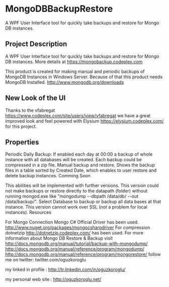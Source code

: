 # MongoDBBackupRestore
A WPF User Interface tool for quickly take backups and restore for Mongo DB instances.

## Project Description

A WPF User Interface tool for quickly take backups and restore for Mongo DB instances. More details at https://mongobackup.codeplex.com

This product is created for making manual and periodic backups of MongoDB Instances in Windows Server. Because of that this product needs MongoDB Installed. http://www.mongodb.org/downloads

## New Look of the UI

Thanks to the vfabregat https://www.codeplex.com/site/users/view/vfabregat we have a great improved look and feel powered with Elysium https://elysium.codeplex.com/ for this project.

## Properties

Periodic Daily Backup: If enabled each day at 00:00 a backup of whole instance with all databases will be created.
Each backup could be compressed in a zip file.
Manual backup and restore.
Shows the backup files in a table sorted by Created Date, which enables to user restore and delete backup instances.
Comming Soon

This abilities will be implemented with further versions.
This version could not make backups or restore directly to the datapath (folder) without running mongod.exe like "mongodump --dbpath /data/db/ --out /data/backup/".
Select Database to backup or backup all data bases at that instance.
This version cannot work over SSL (not a problem for local instances).
Resources

For Mongo Connection Mongo C# Official Driver has been used. http://www.nuget.org/packages/mongocsharpdriver
For compression dotnetzip http://dotnetzip.codeplex.com/ has been used.
For more information about Mongo DB Restore & Backup visit
http://docs.mongodb.org/manual/tutorial/backup-with-mongodump/
http://docs.mongodb.org/manual/reference/program/mongodump/
http://docs.mongodb.org/manual/reference/program/mongorestore/
follow me on twitter: twitter.com/oguzkoroglu

my linked in profile : http://tr.linkedin.com/in/oguzkoroglu/

my personal web site : http://oguzkoroglu.net/
